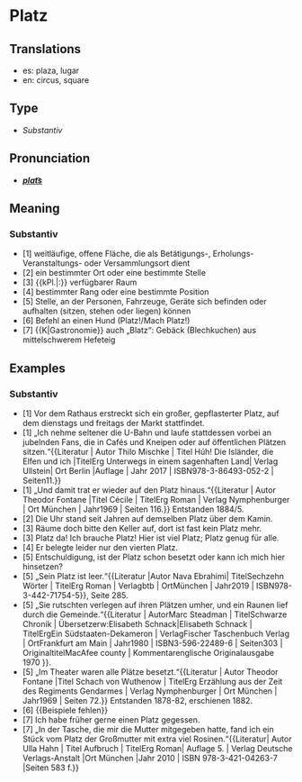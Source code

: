 # Platz
## Translations
- es: plaza, lugar
- en: circus, square
## Type
- _Substantiv_
## Pronunciation
- **_[plat͡s](https://commons.wikimedia.org/wiki/File:De-Platz.ogg)_**
## Meaning
### Substantiv
- [1] weitläufige, offene Fläche, die als Betätigungs-, Erholungs- Veranstaltungs- oder Versammlungsort dient
- [2] ein bestimmter Ort oder eine bestimmte Stelle
- [3] {{kPl.|:}} verfügbarer Raum
- [4] bestimmter Rang oder eine bestimmte Position
- [5] Stelle, an der Personen, Fahrzeuge, Geräte sich befinden oder aufhalten (sitzen, stehen oder liegen) können
- [6] Befehl an einen Hund (Platz!/Mach Platz!)
- [7] {{K|Gastronomie}} auch „Blatz“: Gebäck (Blechkuchen) aus mittelschwerem Hefeteig
## Examples
### Substantiv
- [1] Vor dem Rathaus erstreckt sich ein großer, gepflasterter Platz, auf dem dienstags und freitags der Markt stattfindet.
- [1] „Ich nehme seltener die U-Bahn und laufe stattdessen vorbei an jubelnden Fans, die in Cafés und Kneipen oder auf öffentlichen Plätzen sitzen.“<ref>{{Literatur | Autor Thilo Mischke | Titel Húh! Die Isländer, die Elfen und ich |TitelErg Unterwegs in einem sagenhaften Land| Verlag Ullstein| Ort Berlin |Auflage | Jahr 2017 | ISBN978-3-86493-052-2 | Seiten11.}}</ref>
- [1] „Und damit trat er wieder auf den Platz hinaus.“<ref>{{Literatur | Autor Theodor Fontane |Titel Cécile | TitelErg Roman | Verlag  Nymphenburger | Ort München | Jahr1969 | Seiten 116.}} Entstanden 1884/5.</ref>
- [2] Die Uhr stand seit Jahren auf demselben Platz über dem Kamin.
- [3] Räume doch bitte den Keller auf, dort ist fast kein Platz mehr.
- [3] Platz da! Ich brauche Platz! Hier ist viel Platz; Platz genug für alle.
- [4] Er belegte leider nur den vierten Platz.
- [5] Entschuldigung, ist der Platz schon besetzt oder kann ich mich hier hinsetzen?
- [5] „Sein Platz ist leer.“<ref>{{Literatur |Autor Nava Ebrahimi| TitelSechzehn Wörter | TitelErg Roman | Verlagbtb | OrtMünchen | Jahr2019 | ISBN978-3-442-71754-5}}, Seite 285.</ref>
- [5] „Sie rutschten verlegen auf ihren Plätzen umher, und ein Raunen lief durch die Gemeinde.“<ref>{{Literatur | AutorMarc Steadman | TitelSchwarze Chronik | Übersetzerw:Elisabeth Schnack|Elisabeth Schnack | TitelErgEin Südstaaten-Dekameron | VerlagFischer Taschenbuch Verlag | OrtFrankfurt am Main | Jahr1980 | ISBN3-596-22489-6 | Seiten303 | OriginaltitelMacAfee county | Kommentarenglische Originalausgabe 1970 }}.</ref>
- [5] „Im Theater waren alle Plätze besetzt.“<ref>{{Literatur | Autor Theodor Fontane |Titel Schach von Wuthenow | TitelErg Erzählung aus der Zeit des Regiments Gendarmes | Verlag  Nymphenburger | Ort München | Jahr1969 | Seiten 72.}} Entstanden 1878-82, erschienen 1882.</ref>
- [6] {{Beispiele fehlen}}
- [7] Ich habe früher gerne einen Platz gegessen.
- [7] „In der Tasche, die mir die Mutter mitgegeben hatte, fand ich ein Stück vom Platz der Großmutter mit extra viel Rosinen.“<ref>{{Literatur| Autor Ulla Hahn | Titel Aufbruch | TitelErg Roman| Auflage 5. | Verlag Deutsche Verlags-Anstalt |Ort München |Jahr 2010 | ISBN 978-3-421-04263-7 |Seiten 583&nbsp;f.}}</ref>
